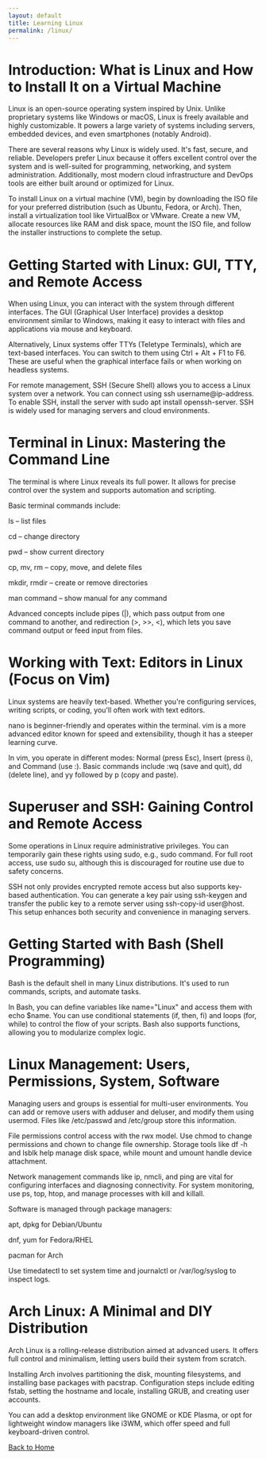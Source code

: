 ```yaml
---
layout: default
title: Learning Linux
permalink: /linux/
---
```


# Introduction: What is Linux and How to Install It on a Virtual Machine
Linux is an open-source operating system inspired by Unix. Unlike proprietary systems like Windows or macOS, Linux is freely available and highly customizable. It powers a large variety of systems including servers, embedded devices, and even smartphones (notably Android).

There are several reasons why Linux is widely used. It's fast, secure, and reliable. Developers prefer Linux because it offers excellent control over the system and is well-suited for programming, networking, and system administration. Additionally, most modern cloud infrastructure and DevOps tools are either built around or optimized for Linux.

To install Linux on a virtual machine (VM), begin by downloading the ISO file for your preferred distribution (such as Ubuntu, Fedora, or Arch). Then, install a virtualization tool like VirtualBox or VMware. Create a new VM, allocate resources like RAM and disk space, mount the ISO file, and follow the installer instructions to complete the setup.

# Getting Started with Linux: GUI, TTY, and Remote Access
When using Linux, you can interact with the system through different interfaces. The GUI (Graphical User Interface) provides a desktop environment similar to Windows, making it easy to interact with files and applications via mouse and keyboard.

Alternatively, Linux systems offer TTYs (Teletype Terminals), which are text-based interfaces. You can switch to them using Ctrl + Alt + F1 to F6. These are useful when the graphical interface fails or when working on headless systems.

For remote management, SSH (Secure Shell) allows you to access a Linux system over a network. You can connect using ssh username@ip-address. To enable SSH, install the server with sudo apt install openssh-server. SSH is widely used for managing servers and cloud environments.

# Terminal in Linux: Mastering the Command Line
The terminal is where Linux reveals its full power. It allows for precise control over the system and supports automation and scripting.

Basic terminal commands include:

ls – list files

cd – change directory

pwd – show current directory

cp, mv, rm – copy, move, and delete files

mkdir, rmdir – create or remove directories

man command – show manual for any command

Advanced concepts include pipes (|), which pass output from one command to another, and redirection (>, >>, <), which lets you save command output or feed input from files.

# Working with Text: Editors in Linux (Focus on Vim)
Linux systems are heavily text-based. Whether you're configuring services, writing scripts, or coding, you'll often work with text editors.

nano is beginner-friendly and operates within the terminal. vim is a more advanced editor known for speed and extensibility, though it has a steeper learning curve.

In vim, you operate in different modes: Normal (press Esc), Insert (press i), and Command (use :). Basic commands include :wq (save and quit), dd (delete line), and yy followed by p (copy and paste).

# Superuser and SSH: Gaining Control and Remote Access
Some operations in Linux require administrative privileges. You can temporarily gain these rights using sudo, e.g., sudo command. For full root access, use sudo su, although this is discouraged for routine use due to safety concerns.

SSH not only provides encrypted remote access but also supports key-based authentication. You can generate a key pair using ssh-keygen and transfer the public key to a remote server using ssh-copy-id user@host. This setup enhances both security and convenience in managing servers.

# Getting Started with Bash (Shell Programming)
Bash is the default shell in many Linux distributions. It's used to run commands, scripts, and automate tasks.

In Bash, you can define variables like name="Linux" and access them with echo $name. You can use conditional statements (if, then, fi) and loops (for, while) to control the flow of your scripts. Bash also supports functions, allowing you to modularize complex logic.

# Linux Management: Users, Permissions, System, Software
Managing users and groups is essential for multi-user environments. You can add or remove users with adduser and deluser, and modify them using usermod. Files like /etc/passwd and /etc/group store this information.

File permissions control access with the rwx model. Use chmod to change permissions and chown to change file ownership. Storage tools like df -h and lsblk help manage disk space, while mount and umount handle device attachment.

Network management commands like ip, nmcli, and ping are vital for configuring interfaces and diagnosing connectivity. For system monitoring, use ps, top, htop, and manage processes with kill and killall.

Software is managed through package managers:

apt, dpkg for Debian/Ubuntu

dnf, yum for Fedora/RHEL

pacman for Arch

Use timedatectl to set system time and journalctl or /var/log/syslog to inspect logs.

# Arch Linux: A Minimal and DIY Distribution
Arch Linux is a rolling-release distribution aimed at advanced users. It offers full control and minimalism, letting users build their system from scratch.

Installing Arch involves partitioning the disk, mounting filesystems, and installing base packages with pacstrap. Configuration steps include editing fstab, setting the hostname and locale, installing GRUB, and creating user accounts.

You can add a desktop environment like GNOME or KDE Plasma, or opt for lightweight window managers like i3WM, which offer speed and full keyboard-driven control.

[Back to Home](/)
